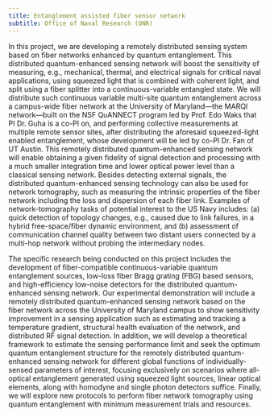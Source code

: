 ```yaml
---
title: Entanglement assisted fiber sensor network
subtitle: Office of Naval Research (ONR)
---
```


In this project, we are developing a remotely distributed sensing system based on fiber networks enhanced by quantum entanglement. This distributed quantum-enhanced sensing network will boost the sensitivity of measuring, e.g., mechanical, thermal, and electrical signals for critical naval applications, using squeezed light that is combined with coherent light, and split using a fiber splitter into a continuous-variable entangled state. We will distribute such continuous variable multi-site quantum entanglement across a campus-wide fiber network at the University of Maryland—the MARQI network—built on the NSF QuANNECT program led by Prof. Edo Waks that PI Dr. Guha is a co-PI on, and performing collective measurements at multiple remote sensor sites, after distributing the aforesaid squeezed-light enabled entanglement, whose development will be led by co-PI Dr. Fan of UT Austin. This remotely distributed quantum-enhanced sensing network will enable obtaining a given fidelity of signal detection and processing with a much smaller integration time and lower optical power level than a classical sensing network. Besides detecting external signals, the distributed quantum-enhanced sensing technology can also be used for network tomography, such as measuring the intrinsic properties of the fiber network including the loss and dispersion of each fiber link. Examples of network-tomography tasks of potential interest to the US Navy includes: (a) quick detection of topology changes, e.g., caused due to link failures, in a hybrid free-space/fiber dynamic environment, and (b) assessment of communication channel quality between two distant users connected by a multi-hop network without probing the intermediary nodes.

The specific research being conducted on this project includes the development of fiber-compatible continuous-variable quantum entanglement sources, low-loss fiber Bragg grating (FBG) based sensors, and high-efficiency low-noise detectors for the distributed quantum-enhanced sensing network. Our experimental demonstration will include a remotely distributed quantum-enhanced sensing network based on the fiber network across the University of Maryland campus to show sensitivity improvement in a sensing application such as estimating and tracking a temperature gradient, structural health evaluation of the network, and distributed RF signal detection. In addition, we will develop a theoretical framework to estimate the sensing performance limit and seek the optimum quantum entanglement structure for the remotely distributed quantum-enhanced sensing network for different global functions of individually-sensed parameters of interest, focusing exclusively on scenarios where all-optical entanglement generated using squeezed light sources, linear optical elements, along with homodyne and single photon detectors suffice. Finally, we will explore new protocols to perform fiber network tomography using quantum entanglement with minimum measurement trials and resources.
